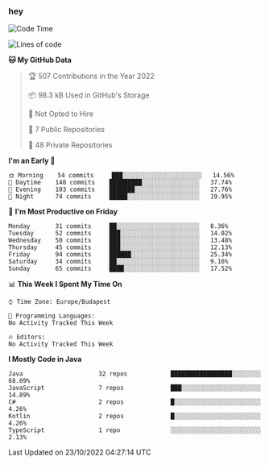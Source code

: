 ### hey

<!--START_SECTION:waka-->
![Code Time](http://img.shields.io/badge/Code%20Time-801%20hrs%2035%20mins-blue)

![Lines of code](https://img.shields.io/badge/From%20Hello%20World%20I%27ve%20Written-479%20Thousand%20lines%20of%20code-blue)

**🐱 My GitHub Data** 

> 🏆 507 Contributions in the Year 2022
 > 
> 📦 98.3 kB Used in GitHub's Storage 
 > 
> 🚫 Not Opted to Hire
 > 
> 📜 7 Public Repositories 
 > 
> 🔑 48 Private Repositories  
 > 
**I'm an Early 🐤** 

```text
🌞 Morning    54 commits     ███░░░░░░░░░░░░░░░░░░░░░░   14.56% 
🌆 Daytime    140 commits    █████████░░░░░░░░░░░░░░░░   37.74% 
🌃 Evening    103 commits    ███████░░░░░░░░░░░░░░░░░░   27.76% 
🌙 Night      74 commits     █████░░░░░░░░░░░░░░░░░░░░   19.95%

```
📅 **I'm Most Productive on Friday** 

```text
Monday       31 commits     ██░░░░░░░░░░░░░░░░░░░░░░░   8.36% 
Tuesday      52 commits     ███░░░░░░░░░░░░░░░░░░░░░░   14.02% 
Wednesday    50 commits     ███░░░░░░░░░░░░░░░░░░░░░░   13.48% 
Thursday     45 commits     ███░░░░░░░░░░░░░░░░░░░░░░   12.13% 
Friday       94 commits     ██████░░░░░░░░░░░░░░░░░░░   25.34% 
Saturday     34 commits     ██░░░░░░░░░░░░░░░░░░░░░░░   9.16% 
Sunday       65 commits     ████░░░░░░░░░░░░░░░░░░░░░   17.52%

```


📊 **This Week I Spent My Time On** 

```text
⌚︎ Time Zone: Europe/Budapest

💬 Programming Languages: 
No Activity Tracked This Week

🔥 Editors: 
No Activity Tracked This Week

```

**I Mostly Code in Java** 

```text
Java                     32 repos            █████████████████░░░░░░░░   68.09% 
JavaScript               7 repos             ███░░░░░░░░░░░░░░░░░░░░░░   14.89% 
C#                       2 repos             █░░░░░░░░░░░░░░░░░░░░░░░░   4.26% 
Kotlin                   2 repos             █░░░░░░░░░░░░░░░░░░░░░░░░   4.26% 
TypeScript               1 repo              ░░░░░░░░░░░░░░░░░░░░░░░░░   2.13%

```



 Last Updated on 23/10/2022 04:27:14 UTC
<!--END_SECTION:waka-->
